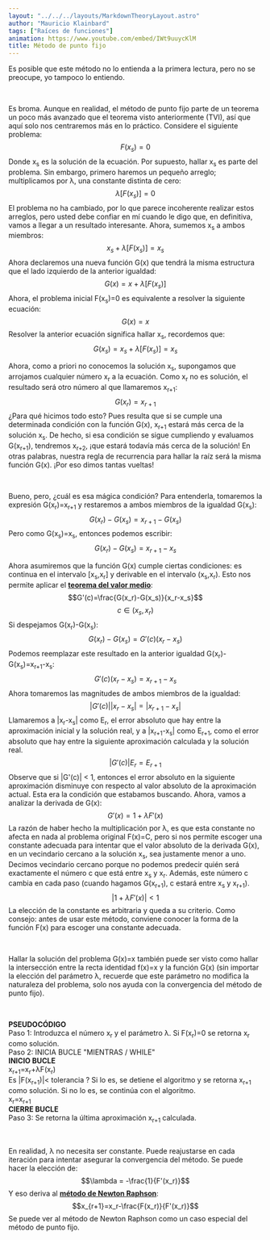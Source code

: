 ```yaml
---
layout: "../../../layouts/MarkdownTheoryLayout.astro"
author: "Mauricio Klainbard"
tags: ["Raíces de funciones"]
animation: https://www.youtube.com/embed/IWt9uuycKlM
title: Método de punto fijo
---
```


Es posible que este método no lo entienda a la primera lectura, pero no se preocupe, yo tampoco lo entiendo.

<br/>

Es broma. Aunque en realidad, el método de punto fijo parte de un teorema un poco más avanzado que el teorema visto anteriormente (TVI), así que aquí solo nos centraremos más en lo práctico. Considere el siguiente problema:
$$F(x_s)=0$$
Donde x<sub>s</sub> es la solución de la ecuación. Por supuesto, hallar x<sub>s</sub> es parte del problema. Sin embargo, primero haremos un pequeño arreglo; multiplicamos por λ, una constante distinta de cero:
$$λ[F(x_s)]=0$$
El problema no ha cambiado, por lo que parece incoherente realizar estos arreglos, pero usted debe confiar en mí cuando le digo que, en definitiva, vamos a llegar a un resultado interesante. Ahora, sumemos x<sub>s</sub> a ambos miembros:
$$x_s+λ[F(x_s)]=x_s$$
Ahora declaremos una nueva función G(x) que tendrá la misma estructura que el lado izquierdo de la anterior igualdad:
$$G(x)=x+λ[F(x_s)]$$
Ahora, el problema inicial F(x<sub>s</sub>)=0 es equivalente a resolver la siguiente ecuación:
$$G(x)=x$$
Resolver la anterior ecuación significa hallar x<sub>s</sub>, recordemos que:
$$G(x_s)=x_s+λ[F(x_s)]=x_s$$

Ahora, como a priori no conocemos la solución x<sub>s</sub>, supongamos que arrojamos cualquier número x<sub>r</sub> a la ecuación. Como x<sub>r</sub> no es solución, el resultado será otro número al que llamaremos x<sub>r+1</sub>:
$$G(x_r)=x_{r+1}$$
¿Para qué hicimos todo esto? Pues resulta que si se cumple una determinada condición con la función G(x), x<sub>r+1</sub> estará más cerca de la solución x<sub>s</sub>. De hecho, si esa condición se sigue cumpliendo y evaluamos G(x<sub>r+1</sub>), tendremos x<sub>r+2</sub>, ¡que estará todavía más cerca de la solución! En otras palabras, nuestra regla de recurrencia para hallar la raíz será la misma función G(x). ¡Por eso dimos tantas vueltas!



<br>

Bueno, pero, ¿cuál es esa mágica condición? Para entenderla, tomaremos la expresión G(x<sub>r</sub>)=x<sub>r+1</sub> y restaremos a ambos miembros de la igualdad G(x<sub>s</sub>):
$$G(x_r)-G(x_s)=x_{r+1}-G(x_s)$$
Pero como G(x<sub>s</sub>)=x<sub>s</sub>, entonces podemos escribir:
$$G(x_r)-G(x_s)=x_{r+1}-x_s$$

Ahora asumiremos que la función G(x) cumple ciertas condiciones: es continua en el intervalo [x<sub>s</sub>,x<sub>r</sub>] y derivable en el intervalo (x<sub>s</sub>,x<sub>r</sub>). Esto nos permite aplicar el [**teorema del valor medio**](https://es.wikipedia.org/wiki/Teorema_del_valor_medio):
$$G'(c)=\frac{G(x_r)-G(x_s)}{x_r-x_s}$$
$$c \in (x_s, x_r)$$
Si despejamos G(x<sub>r</sub>)-G(x<sub>s</sub>):
$$G(x_r)-G(x_s)=G'(c)(x_r-x_s)$$
Podemos reemplazar este resultado en la anterior igualdad G(x<sub>r</sub>)-G(x<sub>s</sub>)=x<sub>r+1</sub>-x<sub>s</sub>:
$$G'(c)(x_r-x_s)=x_{r+1}-x_s$$
Ahora tomaremos las magnitudes de ambos miembros de la igualdad:
$$|G'(c)||x_r-x_s|=|x_{r+1}-x_s|$$
Llamaremos a |x<sub>r</sub>-x<sub>s</sub>| como E<sub>r</sub>, el error absoluto que hay entre la aproximación inicial y la solución real, y a |x<sub>r+1</sub>-x<sub>s</sub>| como E<sub>r+1</sub>, como el error absoluto que hay entre la siguiente aproximación calculada y la solución real.
$$|G'(c)|E_r=E_{r+1}$$
Observe que si |G'(c)| < 1, entonces el error absoluto en la siguiente aproximación disminuye con respecto al valor absoluto de la aproximación actual. Esta era la condición que estabamos buscando. Ahora, vamos a analizar la derivada de G(x):
$$G'(x)=1+λF'(x)$$
La razón de haber hecho la multiplicación por λ, es que esta constante no afecta en nada al problema original F(x)=C, pero si nos permite escoger una constante adecuada para intentar que el valor absoluto de la derivada G(x), en un vecindario cercano a la solución x<sub>s</sub>, sea justamente menor a uno. Decimos vecindario cercano porque no podemos predecir quién será exactamente el número c que está entre x<sub>s</sub> y x<sub>r</sub>. Además, este número c cambia en cada paso (cuando hagamos G(x<sub>r+1</sub>), c estará entre x<sub>s</sub> y x<sub>r+1</sub>).
$$|1+\lambda F'(x)|<1$$
La elección de la constante es arbitraria y queda a su criterio. Como consejo: antes de usar este método, conviene conocer la forma de la función F(x) para escoger una constante adecuada.

<br/>

Hallar la solución del problema G(x)=x también puede ser visto como hallar la intersección entre la recta identidad f(x)=x y la función G(x) (sin importar la elección del parámetro λ, recuerde que este parámetro no modifica la naturaleza del problema, solo nos ayuda con la convergencia del método de punto fijo).

<br/>

**PSEUDOCÓDIGO**
<br/>
Paso 1: Introduzca el número x<sub>r</sub> y el parámetro λ. Si F(x<sub>r</sub>)=0 se retorna x<sub>r</sub> como solución.
<br/>
Paso 2: INICIA BUCLE "MIENTRAS / WHILE"
<br/>
**INICIO BUCLE**
<br/>
x<sub>r+1</sub>=x<sub>r</sub>+λF(x<sub>r</sub>)
<br/>
Es |F(x<sub>r+1</sub>)|< tolerancia ? Si lo es, se detiene el algoritmo y se retorna x<sub>r+1</sub> como solución. Si no lo es, se continúa con el algoritmo.
<br/>
x<sub>r</sub>=x<sub>r+1</sub>
<br/>
**CIERRE BUCLE**
<br/>
Paso 3: Se retorna la última aproximación x<sub>r+1</sub> calculada.

<br/>

En realidad, λ no necesita ser constante. Puede reajustarse en cada iteración para intentar asegurar la convergencia del método. Se puede hacer la elección de:
$$\lambda = -\frac{1}{F'(x_r)}$$
Y eso deriva al [**método de Newton Raphson**](/posts/function-roots/newton-raphson):
$$x_{r+1}=x_r-\frac{F(x_r)}{F'(x_r)}$$
Se puede ver al método de Newton Raphson como un caso especial del método de punto fijo.